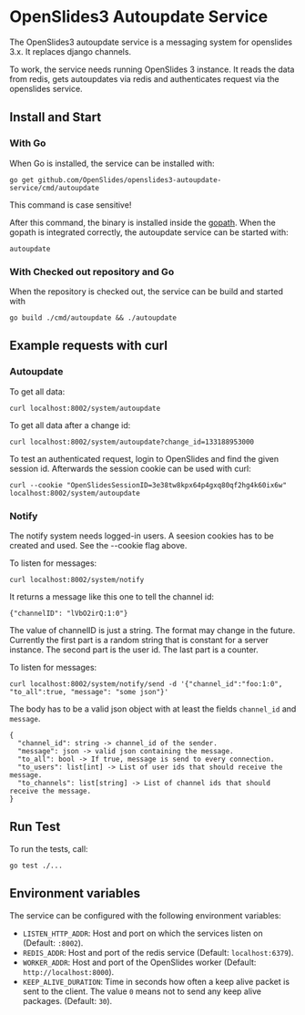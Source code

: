 # OpenSlides3 Autoupdate Service

The OpenSlides3 autoupdate service is a messaging system for openslides 3.x. It
replaces django channels.

To work, the service needs running OpenSlides 3 instance. It reads the data from
redis, gets autoupdates via redis and authenticates request via the openslides service.


## Install and Start

### With Go

When Go is installed, the service can be installed with:

```
go get github.com/OpenSlides/openslides3-autoupdate-service/cmd/autoupdate
```

This command is case sensitive!

After this command, the binary is installed inside the
[gopath](https://github.com/golang/go/wiki/GOPATH). When the gopath is
integrated correctly, the autoupdate service can be started with:

```
autoupdate
```

### With Checked out repository and Go

When the repository is checked out, the service can be build and started with

```
go build ./cmd/autoupdate && ./autoupdate
```


## Example requests with curl

### Autoupdate

To get all data:

```
curl localhost:8002/system/autoupdate
```

To get all data after a change id:

```
curl localhost:8002/system/autoupdate?change_id=133188953000
```

To test an authenticated request, login to OpenSlides and find the given session
id. Afterwards the session cookie can be used with curl:

```
curl --cookie "OpenSlidesSessionID=3e38tw8kpx64p4gxq80qf2hg4k60ix6w" localhost:8002/system/autoupdate
```

### Notify

The notify system needs logged-in users. A seesion cookies has to be created and
used. See the --cookie flag above.

To listen for messages:

```
curl localhost:8002/system/notify
```

It returns a message like this one to tell the channel id:

`{"channelID": "lVbO2irQ:1:0"}`

The value of channelID is just a string. The format may change in the future.
Currently the first part is a random string that is constant for a server
instance. The second part is the user id. The last part is a counter.

To listen for messages:

```
curl localhost:8002/system/notify/send -d '{"channel_id":"foo:1:0", "to_all":true, "message": "some json"}'
```

The body has to be a valid json object with at least the fields `channel_id` and
`message`.

```
{
  "channel_id": string -> channel_id of the sender.
  "message": json -> valid json containing the message.
  "to_all": bool -> If true, message is send to every connection.
  "to_users": list[int] -> List of user ids that should receive the message.
  "to_channels": list[string] -> List of channel ids that should receive the message.
}
```


## Run Test

To run the tests, call:

```
go test ./...
```

## Environment variables

The service can be configured with the following environment variables:

* `LISTEN_HTTP_ADDR`: Host and port on which the services listen on (Default: `:8002`).
* `REDIS_ADDR`: Host and port of the redis service (Default: `localhost:6379`).
* `WORKER_ADDR`: Host and port of the OpenSlides worker (Default: `http://localhost:8000`).
* `KEEP_ALIVE_DURATION`: Time in seconds how often a keep alive packet is sent
  to the client. The value `0` means not to send any keep alive packages.
  (Default: `30`).